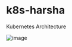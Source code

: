 # k8s-harsha

Kubernetes Architecture

![image](https://github.com/Harshahd97/k8s-harsha/assets/154952682/8d3d2ee5-a370-4d7e-ba91-a9604e683fed)
